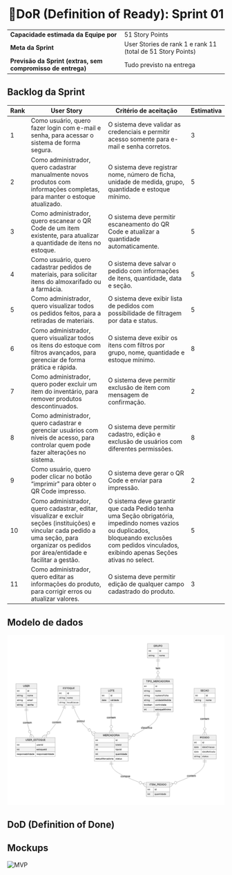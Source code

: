 <h1 style="text-align: center;">📌DoR (Definition of Ready): Sprint 01</h1>

<table>
  <tbody>
    <tr>
      <td><strong>Capacidade estimada da Equipe por</strong></td>
      <td>51 Story Points</td>
    </tr>
    <tr>
      <td><strong>Meta da Sprint</strong></td>
      <td>User Stories de rank 1 e rank 11 (total de 51 Story
Points)</td>
    </tr>
    <tr>
      <td><strong>Previsão da Sprint (extras, sem compromisso de entrega)</strong></td>
      <td>Tudo previsto na entrega</td>
    </tr>
  </tbody>
</table>

<h2>Backlog da Sprint</h2>

<table>
  <thead>
    <tr align="center">
      <th>Rank</th>
      <th>User Story</th>
      <th>Critério de aceitação</th>
      <th>Estimativa</th>
    </tr>
  </thead>
  <tbody>
    <tr>
      <td>1</td>
      <td>Como usuário, quero fazer login com e-mail e senha, para acessar o sistema de forma segura.</td>
      <td>O sistema deve validar as credenciais e permitir acesso somente para e-mail e senha corretos.</td>
      <td>3</td>
    </tr>
    <tr>
      <td>2</td>
      <td>Como administrador, quero cadastrar manualmente novos produtos com informações completas, para manter o estoque atualizado.</td>
      <td>O sistema deve registrar nome, número de ficha, unidade de medida, grupo, quantidade e estoque mínimo.</td>
      <td>5</td>
    </tr>
    <tr>
      <td>3</td>
      <td>Como administrador, quero escanear o QR Code de um item existente, para atualizar a quantidade de itens no estoque.</td>
      <td>O sistema deve permitir escaneamento do QR Code e atualizar a quantidade automaticamente.</td>
      <td>5</td>
    </tr>
    <tr>
      <td>4</td>
      <td>Como usuário, quero cadastrar pedidos de materiais, para solicitar itens do almoxarifado ou a farmácia.</td>
      <td>O sistema deve salvar o pedido com informações de itens, quantidade, data e seção.</td>
      <td>5</td>
    </tr>
    <tr>
      <td>5</td>
      <td>Como administrador, quero visualizar todos os pedidos feitos, para a retiradas de materiais.</td>
      <td>O sistema deve exibir lista de pedidos com possibilidade de filtragem por data e status.</td>
      <td>5</td>
    </tr>
    <tr>
      <td>6</td>
      <td>Como administrador, quero visualizar todos os itens do estoque com filtros avançados, para gerenciar de forma prática e rápida.</td>
      <td>O sistema deve exibir os itens com filtros por grupo, nome, quantidade e estoque mínimo.</td>
      <td>8</td>
    </tr>
    <tr>
      <td>7</td>
      <td>Como administrador, quero poder excluir um item do inventário, para remover produtos descontinuados.</td>
      <td>O sistema deve permitir exclusão de item com mensagem de confirmação.</td>
      <td>2</td>
    </tr>
    <tr>
      <td>8</td>
      <td>Como administrador, quero cadastrar e gerenciar usuários com níveis de acesso, para controlar quem pode fazer alterações no sistema.</td>
      <td>O sistema deve permitir cadastro, edição e exclusão de usuários com diferentes permissões.</td>
      <td>8</td>
    </tr>
    <tr>
      <td>9</td>
      <td>Como usuário, quero poder clicar no botão “imprimir" para obter o QR Code impresso.</td>
      <td>O sistema deve gerar o QR Code e enviar para impressão.</td>
      <td>2</td>
    </tr>
     <tr>
    <td>10</td>
      <td>Como administrador, quero cadastrar, editar, visualizar e excluir seções (instituições) e vincular cada pedido a uma seção, para organizar os pedidos por área/entidade e facilitar a gestão.</td>
      <td>O sistema deve garantir que cada Pedido tenha uma Seção obrigatória, impedindo nomes vazios ou duplicados, bloqueando exclusões com pedidos vinculados, exibindo apenas Seções ativas no select.</td>
      <td>5</td>
    </tr>
    <tr>
      <td>11</td>
      <td>Como administrador, quero editar as informações do produto, para corrigir erros ou atualizar valores.</td>
      <td>O sistema deve permitir edição de qualquer campo cadastrado do produto.</td>
      <td>3</td>
    </tr>
  </tbody>
</table>

<h2>Modelo de dados</h2>
<img src="https://github.com/Sync-FATEC/API-2025.2-5SEM/blob/main/sprints/sprint01/modelo-de-dados.jpg">

<h2>DoD (Definition of Done)</h2>

<h2>Mockups</h2>
<img src="https://github.com/Sync-FATEC/API-2025.2-5SEM/assets/2fb42a3c-ba27-4288-b570-9d13517dae30" 
alt="MVP">
